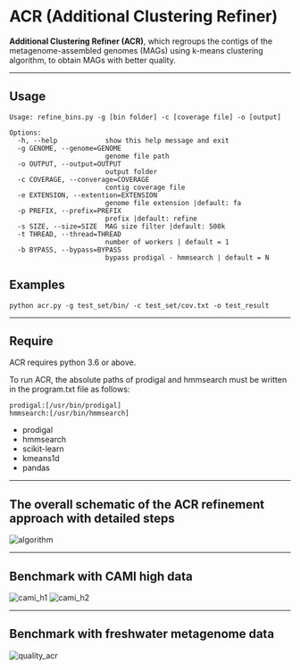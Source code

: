 # ACR (Additional Clustering Refiner)

__Additional Clustering Refiner (ACR)__, which regroups the contigs of the metagenome-assembled genomes (MAGs) using k-means clustering algorithm, to obtain MAGs with better quality. 

----
## __Usage__
```
Usage: refine_bins.py -g [bin folder] -c [coverage file] -o [output]

Options:
  -h, --help            show this help message and exit
  -g GENOME, --genome=GENOME
                        genome file path
  -o OUTPUT, --output=OUTPUT
                        output folder
  -c COVERAGE, --converage=COVERAGE
                        contig coverage file
  -e EXTENSION, --extention=EXTENSION
                        genome file extension |default: fa
  -p PREFIX, --prefix=PREFIX
                        prefix |default: refine
  -s SIZE, --size=SIZE  MAG size filter |default: 500k
  -t THREAD, --thread=THREAD
                        number of workers | default = 1
  -b BYPASS, --bypass=BYPASS
                        bypass prodigal - hmmsearch | default = N
```

## __Examples__
`python acr.py -g test_set/bin/ -c test_set/cov.txt -o test_result`

----
## __Require__

ACR requires python 3.6 or above. 

To run ACR, the absolute paths of prodigal and hmmsearch must be written in the program.txt file as follows:

```
prodigal:[/usr/bin/prodigal]
hmmsearch:[/usr/bin/hmmsearch]
 ```

- prodigal
- hmmsearch
- scikit-learn
- kmeans1d
- pandas

----
## __The overall schematic of the ACR refinement approach with detailed steps__

![algorithm](https://user-images.githubusercontent.com/39515472/143451424-037b641d-1262-47d0-a110-877f4be716c1.png)

----
## __Benchmark with CAMI high data__

![cami_h1](https://user-images.githubusercontent.com/39515472/94561304-c9e13500-029e-11eb-800c-26afb8e5e37a.png)
![cami_h2](https://user-images.githubusercontent.com/39515472/94561492-0d3ba380-029f-11eb-9802-a5c91a8ed18a.png)

----
## __Benchmark with freshwater metagenome data__

![quality_acr](https://user-images.githubusercontent.com/39515472/143451064-29d6a2e4-556c-40fa-8513-d11004484d1a.png)


